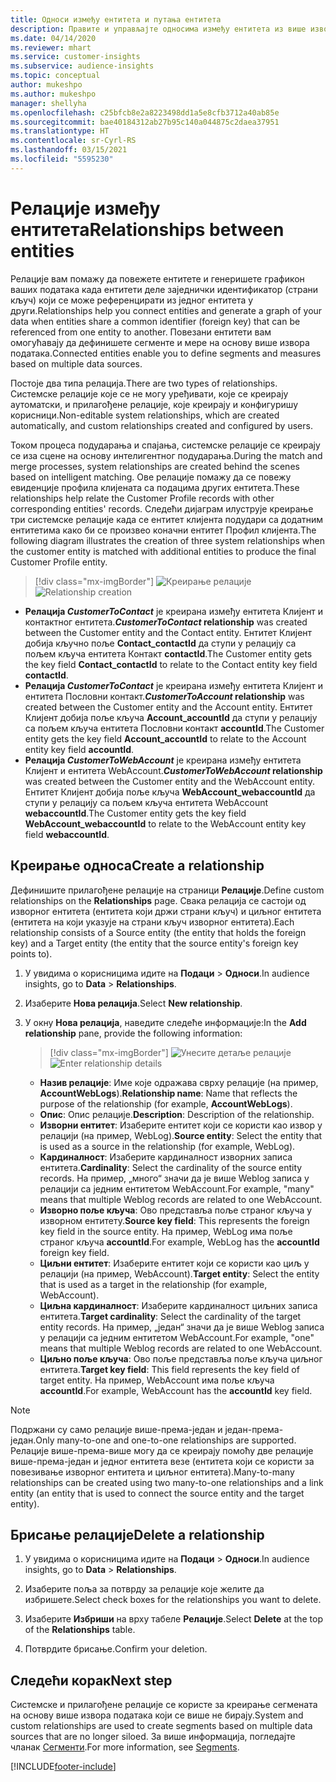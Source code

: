 ```yaml
---
title: Односи између ентитета и путања ентитета
description: Правите и управљајте односима између ентитета из више извора података.
ms.date: 04/14/2020
ms.reviewer: mhart
ms.service: customer-insights
ms.subservice: audience-insights
ms.topic: conceptual
author: mukeshpo
ms.author: mukeshpo
manager: shellyha
ms.openlocfilehash: c25bfcb8e2a8223498dd1a5e8cfb3712a40ab85e
ms.sourcegitcommit: bae40184312ab27b95c140a044875c2daea37951
ms.translationtype: HT
ms.contentlocale: sr-Cyrl-RS
ms.lasthandoff: 03/15/2021
ms.locfileid: "5595230"
---
```

# <a name="relationships-between-entities"></a><span data-ttu-id="fe68e-103">Релације између ентитета</span><span class="sxs-lookup"><span data-stu-id="fe68e-103">Relationships between entities</span></span>

<span data-ttu-id="fe68e-104">Релације вам помажу да повежете ентитете и генеришете графикон ваших података када ентитети деле заједнички идентификатор (страни кључ) који се може референцирати из једног ентитета у други.</span><span class="sxs-lookup"><span data-stu-id="fe68e-104">Relationships help you connect entities and generate a graph of your data when entities share a common identifier (foreign key) that can be referenced from one entity to another.</span></span> <span data-ttu-id="fe68e-105">Повезани ентитети вам омогућавају да дефинишете сегменте и мере на основу више извора података.</span><span class="sxs-lookup"><span data-stu-id="fe68e-105">Connected entities enable you to define segments and measures based on multiple data sources.</span></span>

<span data-ttu-id="fe68e-106">Постоје два типа релација.</span><span class="sxs-lookup"><span data-stu-id="fe68e-106">There are two types of relationships.</span></span> <span data-ttu-id="fe68e-107">Системске релације које се не могу уређивати, које се креирају аутоматски, и прилагођене релације, које креирају и конфигуришу корисници.</span><span class="sxs-lookup"><span data-stu-id="fe68e-107">Non-editable system relationships, which are created automatically, and custom relationships created and configured by users.</span></span>

<span data-ttu-id="fe68e-108">Током процеса подударања и спајања, системске релације се креирају се иза сцене на основу интелигентног подударања.</span><span class="sxs-lookup"><span data-stu-id="fe68e-108">During the match and merge processes, system relationships are created behind the scenes based on intelligent matching.</span></span> <span data-ttu-id="fe68e-109">Ове релације помажу да се повежу евиденције профила клијената са подацима других ентитета.</span><span class="sxs-lookup"><span data-stu-id="fe68e-109">These relationships help relate the Customer Profile records with other corresponding entities' records.</span></span> <span data-ttu-id="fe68e-110">Следећи дијаграм илуструје креирање три системске релације када се ентитет клијента подудари са додатним ентитетима како би се произвео коначни ентитет Профил клијента.</span><span class="sxs-lookup"><span data-stu-id="fe68e-110">The following diagram illustrates the creation of three system relationships when the customer entity is matched with additional entities to produce the final Customer Profile entity.</span></span>

> [!div class="mx-imgBorder"]
> <span data-ttu-id="fe68e-111">![Креирање релације](media/relationships-entities-merge.png "Креирање релације")</span><span class="sxs-lookup"><span data-stu-id="fe68e-111">![Relationship creation](media/relationships-entities-merge.png "Relationship creation")</span></span>

- <span data-ttu-id="fe68e-112">**Релација *CustomerToContact*** је креирана између ентитета Клијент и контактног ентитета.</span><span class="sxs-lookup"><span data-stu-id="fe68e-112">***CustomerToContact* relationship** was created between the Customer entity and the Contact entity.</span></span> <span data-ttu-id="fe68e-113">Ентитет Клијент добија кључно поље **Contact_contactId** да ступи у релацију са пољем кључа ентитета Контакт **contactId**.</span><span class="sxs-lookup"><span data-stu-id="fe68e-113">The Customer entity gets the key field **Contact_contactId** to relate to the Contact entity key field **contactId**.</span></span>
- <span data-ttu-id="fe68e-114">**Релација *CustomerToContact*** је креирана између ентитета Клијент и ентитета Пословни контакт.</span><span class="sxs-lookup"><span data-stu-id="fe68e-114">***CustomerToAccount* relationship** was created between the Customer entity and the Account entity.</span></span> <span data-ttu-id="fe68e-115">Ентитет Клијент добија поље кључа **Account_accountId** да ступи у релацију са пољем кључа ентитета Пословни контакт **accountId**.</span><span class="sxs-lookup"><span data-stu-id="fe68e-115">The Customer entity gets the key field **Account_accountId** to relate to the Account entity key field **accountId**.</span></span>
- <span data-ttu-id="fe68e-116">**Релација *CustomerToWebAccount*** је креирана између ентитета Клијент и ентитета WebAccount.</span><span class="sxs-lookup"><span data-stu-id="fe68e-116">***CustomerToWebAccount* relationship** was created between the Customer entity and the WebAccount entity.</span></span> <span data-ttu-id="fe68e-117">Ентитет Клијент добија поље кључа **WebAccount_webaccountId** да ступи у релацију са пољем кључа ентитета WebAccount **webaccountId**.</span><span class="sxs-lookup"><span data-stu-id="fe68e-117">The Customer entity gets the key field **WebAccount_webaccountId** to relate to the WebAccount entity key field **webaccountId**.</span></span>

## <a name="create-a-relationship"></a><span data-ttu-id="fe68e-118">Креирање односа</span><span class="sxs-lookup"><span data-stu-id="fe68e-118">Create a relationship</span></span>

<span data-ttu-id="fe68e-119">Дефинишите прилагођене релације на страници **Релације**.</span><span class="sxs-lookup"><span data-stu-id="fe68e-119">Define custom relationships on the **Relationships** page.</span></span> <span data-ttu-id="fe68e-120">Свака релација се састоји од изворног ентитета (ентитета који држи страни кључ) и циљног ентитета (ентитета на који указује на страни кључ изворног ентитета).</span><span class="sxs-lookup"><span data-stu-id="fe68e-120">Each relationship consists of a Source entity (the entity that holds the foreign key) and a Target entity (the entity that the source entity's foreign key points to).</span></span>

1. <span data-ttu-id="fe68e-121">У увидима о корисницима идите на **Подаци** > **Односи**.</span><span class="sxs-lookup"><span data-stu-id="fe68e-121">In audience insights, go to **Data** > **Relationships**.</span></span>

2. <span data-ttu-id="fe68e-122">Изаберите **Нова релација**.</span><span class="sxs-lookup"><span data-stu-id="fe68e-122">Select **New relationship**.</span></span>

3. <span data-ttu-id="fe68e-123">У окну **Нова релација**, наведите следеће информације:</span><span class="sxs-lookup"><span data-stu-id="fe68e-123">In the **Add relationship** pane, provide the following information:</span></span>

   > [!div class="mx-imgBorder"]
   > <span data-ttu-id="fe68e-124">![Унесите детаље релације](media/relationships-add.png "Унесите детаље релације")</span><span class="sxs-lookup"><span data-stu-id="fe68e-124">![Enter relationship details](media/relationships-add.png "Enter relationship details")</span></span>

   - <span data-ttu-id="fe68e-125">**Назив релације**: Име које одражава сврху релације (на пример, **AccountWebLogs**).</span><span class="sxs-lookup"><span data-stu-id="fe68e-125">**Relationship name**: Name that reflects the purpose of the relationship (for example, **AccountWebLogs**).</span></span>
   - <span data-ttu-id="fe68e-126">**Опис**: Опис релације.</span><span class="sxs-lookup"><span data-stu-id="fe68e-126">**Description**: Description of the relationship.</span></span>
   - <span data-ttu-id="fe68e-127">**Изворни ентитет**: Изаберите ентитет који се користи као извор у релацији (на пример, WebLog).</span><span class="sxs-lookup"><span data-stu-id="fe68e-127">**Source entity**: Select the entity that is used as a source in the relationship (for example, WebLog).</span></span>
   - <span data-ttu-id="fe68e-128">**Кардиналност**: Изаберите кардиналност изворних записа ентитета.</span><span class="sxs-lookup"><span data-stu-id="fe68e-128">**Cardinality**: Select the cardinality of the source entity records.</span></span> <span data-ttu-id="fe68e-129">На пример, „много“ значи да је више Weblog записа у релацији са једним ентитетом WebAccount.</span><span class="sxs-lookup"><span data-stu-id="fe68e-129">For example, "many" means that multiple Weblog records are related to one WebAccount.</span></span>
   - <span data-ttu-id="fe68e-130">**Изворно поље кључа**: Ово представља поље страног кључа у изворном ентитету.</span><span class="sxs-lookup"><span data-stu-id="fe68e-130">**Source key field**: This represents the foreign key field in the source entity.</span></span> <span data-ttu-id="fe68e-131">На пример, WebLog има поље страног кључа **accountId**.</span><span class="sxs-lookup"><span data-stu-id="fe68e-131">For example, WebLog has the **accountId** foreign key field.</span></span>
   - <span data-ttu-id="fe68e-132">**Циљни ентитет**: Изаберите ентитет који се користи као циљ у релацији (на пример, WebAccount).</span><span class="sxs-lookup"><span data-stu-id="fe68e-132">**Target entity**: Select the entity that is used as a target in the relationship (for example, WebAccount).</span></span>
   - <span data-ttu-id="fe68e-133">**Циљна кардиналност**: Изаберите кардиналност циљних записа ентитета.</span><span class="sxs-lookup"><span data-stu-id="fe68e-133">**Target cardinality**: Select the cardinality of the target entity records.</span></span> <span data-ttu-id="fe68e-134">На пример, „један“ значи да је више Weblog записа у релацији са једним ентитетом WebAccount.</span><span class="sxs-lookup"><span data-stu-id="fe68e-134">For example, "one" means that multiple Weblog records are related to one WebAccount.</span></span>
   - <span data-ttu-id="fe68e-135">**Циљно поље кључа**: Ово поље представља поље кључа циљног ентитета.</span><span class="sxs-lookup"><span data-stu-id="fe68e-135">**Target key field**: This field represents the key field of target entity.</span></span> <span data-ttu-id="fe68e-136">На пример, WebAccount има поље кључа **accountId**.</span><span class="sxs-lookup"><span data-stu-id="fe68e-136">For example, WebAccount has the **accountId** key field.</span></span>

> [!NOTE]
> <span data-ttu-id="fe68e-137">Подржани су само релације више-према-један и један-према-један.</span><span class="sxs-lookup"><span data-stu-id="fe68e-137">Only many-to-one and one-to-one relationships are supported.</span></span> <span data-ttu-id="fe68e-138">Релације више-према-више могу да се креирају помоћу две релације више-према-један и једног ентитета везе (ентитета који се користи за повезивање изворног ентитета и циљног ентитета).</span><span class="sxs-lookup"><span data-stu-id="fe68e-138">Many-to-many relationships can be created using two many-to-one relationships and a link entity (an entity that is used to connect the source entity and the target entity).</span></span>

## <a name="delete-a-relationship"></a><span data-ttu-id="fe68e-139">Брисање релације</span><span class="sxs-lookup"><span data-stu-id="fe68e-139">Delete a relationship</span></span>

1. <span data-ttu-id="fe68e-140">У увидима о корисницима идите на **Подаци** > **Односи**.</span><span class="sxs-lookup"><span data-stu-id="fe68e-140">In audience insights, go to **Data** > **Relationships**.</span></span>

2. <span data-ttu-id="fe68e-141">Изаберите поља за потврду за релације које желите да избришете.</span><span class="sxs-lookup"><span data-stu-id="fe68e-141">Select check boxes for the relationships you want to delete.</span></span>

3. <span data-ttu-id="fe68e-142">Изаберите **Избриши** на врху табеле **Релације**.</span><span class="sxs-lookup"><span data-stu-id="fe68e-142">Select **Delete** at the top of the **Relationships** table.</span></span>

4. <span data-ttu-id="fe68e-143">Потврдите брисање.</span><span class="sxs-lookup"><span data-stu-id="fe68e-143">Confirm your deletion.</span></span>

## <a name="next-step"></a><span data-ttu-id="fe68e-144">Следећи корак</span><span class="sxs-lookup"><span data-stu-id="fe68e-144">Next step</span></span>

<span data-ttu-id="fe68e-145">Системске и прилагођене релације се користе за креирање сегмената на основу више извора података који се више не бирају.</span><span class="sxs-lookup"><span data-stu-id="fe68e-145">System and custom relationships are used to create segments based on multiple data sources that are no longer siloed.</span></span> <span data-ttu-id="fe68e-146">За више информација, погледајте чланак [Сегменти](segments.md).</span><span class="sxs-lookup"><span data-stu-id="fe68e-146">For more information, see [Segments](segments.md).</span></span>


[!INCLUDE[footer-include](../includes/footer-banner.md)]